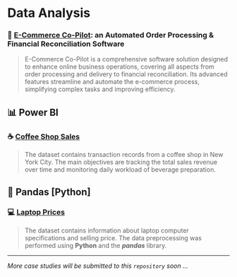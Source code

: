 # Data Analysis



### :postbox: [**E-Commerce Co-Pilot**](https://github.com/michailprev/Data-Analysis/tree/main/E-Commerce%20Co-Pilot): an Automated Order Processing & Financial Reconciliation Software

> E-Commerce Co-Pilot is a comprehensive software solution designed to  enhance online business operations, covering all aspects from order  processing and delivery to financial reconciliation. Its advanced  features streamline and automate the e-commerce process, simplifying  complex tasks and improving efficiency. 









## :bar_chart: Power BI

### :coffee: [Coffee Shop Sales](https://github.com/michailprev/Data-Analysis/tree/main/Coffee%20Shop%20Sales)

> The dataset contains transaction records from a coffee shop in New York City. The main objectives are tracking the total sales revenue over time and monitoring daily workload of beverage preparation.



## :minidisc: Pandas [Python]

### :computer: [Laptop Prices](https://github.com/michailprev/Data-Analysis/tree/main/Pandas%20-%20Laptop%20Prices)

> The dataset contains information about laptop computer specifications and selling price. The data preprocessing was performed using **Python** and the ***pandas*** library.



------

*More case studies will be submitted to this `repository` soon ...*


